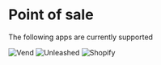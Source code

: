 # Point of sale

The following apps are currently supported

<img src="/images/apps/vend/icon.svg" alt="Vend" class="app-logo" />
<img src="/images/apps/unleashed/icon.svg" alt="Unleashed" class="app-logo" />
<img src="/images/apps/shopify/icon.svg" alt="Shopify" class="app-logo" />
